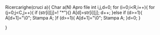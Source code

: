 Ricercarighe(cruci a){
Char a(N)
Apro file
int i,j,d=0;
for (i=0;i<R,i++){
for (j=0;j<C,j++){
if (str[i][j]=! "*"){}
A[d]=str[i][j];
d++;
}else if (d>=1){
A[d+1]="\0";
Stampa A;
}f (d>=1){
A[d+1]="\0";
Stampa A;
}d=0;
}



}
